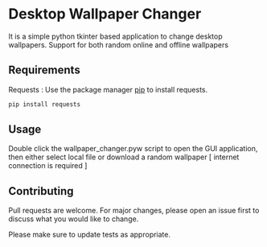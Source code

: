 # Desktop Wallpaper Changer

It is a simple python tkinter based application to change desktop wallpapers. Support for both random online and offline wallpapers

## Requirements

Requests : Use the package manager [pip](https://pip.pypa.io/en/stable/) to install requests.

```bash
pip install requests
```

## Usage

Double click the wallpaper_changer.pyw script to open the GUI application, then either select local file or download a random wallpaper [ internet connection is required ]


## Contributing
Pull requests are welcome. For major changes, please open an issue first to discuss what you would like to change.

Please make sure to update tests as appropriate.
